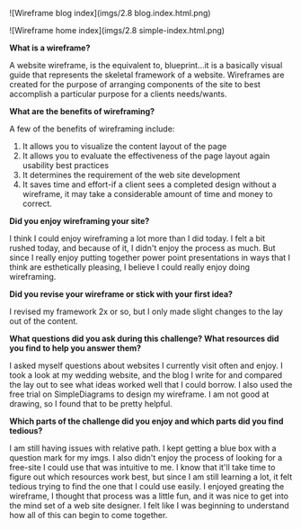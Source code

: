 ![Wireframe blog index](imgs/2.8 blog.index.html.png)

![Wireframe home index](imgs/2.8 simple-index.html.png)

<!--![Wireframe home index](imgs/updated_wireframe-index.jpg)-->

<!--![Wireframe home index](imgs/updated_wireframe-blog-index.jpg)-->

<b>What is a wireframe?</b>

A website wireframe, is the equivalent to, blueprint...it is a basically visual guide that represents the skeletal framework of a website. Wireframes are created for the purpose of arranging components of the site to best accomplish a particular purpose for a clients needs/wants.

<b>What are the benefits of wireframing?</b>

A few of the benefits of wireframing include:

1. It allows you to visualize the content layout of the page
2. It allows you to evaluate the effectiveness of the page layout again usability best practices
3. It determines the requirement of the web site development
4. It saves time and effort-if a client sees a completed design without a wireframe, it may take a considerable amount of time and money to correct.

<b>Did you enjoy wireframing your site?</b>

I think I could enjoy wireframing a lot more than I did today. I felt a bit rushed today, and because of it, I didn't enjoy the process as much. But since I really enjoy putting together power point presentations in ways that I think are esthetically pleasing, I believe I could really enjoy doing wireframing.

<b>Did you revise your wireframe or stick with your first idea?</b>

I revised my framework 2x or so, but I only made slight changes to the lay out of the content.

<b>What questions did you ask during this challenge? What resources did you find to help you answer them? </b>

I asked myself questions about websites I currently visit often and enjoy. I took a look at my wedding website, and the blog I write for and compared the lay out to see what ideas worked well that I could borrow. I also used the free trial on SimpleDiagrams to design my wireframe. I am not good at drawing, so I found that to be pretty helpful.

<b>Which parts of the challenge did you enjoy and which parts did you find tedious? </b>

I am still having issues with relative path. I kept getting a blue box with a question mark for my imgs. I also didn't enjoy the process of looking for a free-site I could use that was intuitive to me. I know that it'll take time to figure out which resources work best, but since I am still learning a lot, it felt tedious trying to find the one that I could use easily. I enjoyed greating the wireframe, I thought that process was a little fun, and it was nice to get into the mind set of a web site designer. I felt like I was beginning to understand how all of this can begin to come together.
